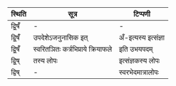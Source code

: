 | स्थिति | सूत्र | टिप्पणी |
| ----- | ------- | ------ |
| द्वि॒षँ॑ | - | - |
| द्वि॒षँ॑ | उपदेशेऽजनुनासिक इत् | अँ-इत्यस्य इत्संज्ञा |
| द्वि॒षँ॑ | स्वरितञितः कर्त्रभिप्राये क्रियाफले | इति उभयपदम् |
| द्वि॒ष् | तस्य लोपः | इत्संज्ञकस्य लोपः |
| द्विष् | - | स्वरभेदमात्रालोपः |
